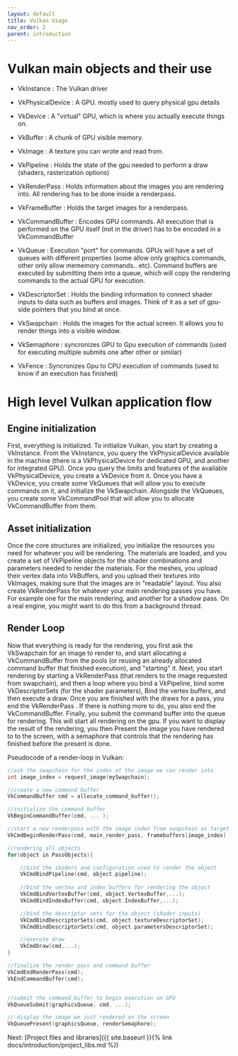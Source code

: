 ```yaml
---
layout: default
title: Vulkan Usage
nav_order: 2
parent: introduction
---
```


# Vulkan main objects and their use

- VkInstance : The Vulkan driver
- VkPhysicalDevice : A GPU. mostly used to query physical gpu details
- VkDevice : A "virtual" GPU, which is where you actually execute things on.
- VkBuffer : A chunk of GPU visible memory.
- VkImage : A texture you can wrote and read from. 
- VkPipeline : Holds the state of the gpu needed to perform a draw (shaders, rasterization options)
- VkRenderPass : Holds information about the images you are rendering into. All rendering has to be done inside a renderpass.
- VkFrameBuffer : Holds the target images for a renderpass.
- VkCommandBuffer : Encodes GPU commands. All execution that is performed on the GPU itself (not in the driver) has to be encoded in a VkCommandBuffer
- VkQueue : Execution "port" for commands. GPUs will have a set of queues with different properties (some allow only graphics commands, other only allow mememory commands.. etc). Command buffers are executed by submitting them into a queue, which will copy the rendering commands to the actual GPU for execution.
- VkDescriptorSet : Holds the binding information to connect shader inputs to data such as buffers and images. Think of it as a set of gpu-side pointers that you bind at once.
- VkSwapchain : Holds the images for the actual screen. It allows you to render things into a visible window.

- VkSemaphore : syncronizes GPU to Gpu execution of commands (used for executing multiple submits one after other or similar)
- VkFence : Syncronizes Gpu to CPU execution of commands (used to know if an execution has finished)

# High level Vulkan application flow

## Engine initialization
First, everything is initialized. To initialize Vulkan, you start by creating a VkInstance. From the VkInstance, you query the VkPhysicalDevice available in the machine (there is a VkPhysicalDevice for dedicated GPU, and another for integrated GPU). Once you query the limits and features of the available VkPhysicalDevice, you create a VkDevice from it.
Once you have a VkDevice, you create some VkQueues that will allow you to execute commands on it, and initialize the VkSwapchain. Alongside the VkQueues, you create some VkCommandPool that will allow you to allocate VkCommandBuffer from them. 

## Asset initialization
Once the core structures are initialized, you initialize the resources you need for whatever you will be rendering. The materials are loaded, and you create a set of VkPipeline objects for the shader combinations and parameters needed to render the materials. For the meshes, you upload their vertex data into VkBuffers, and you upload their textures into VkImages, making sure that the images are in "readable" layout. You also create VkRenderPass for whatever your main rendering passes you have. For example one for the main rendering, and another for a shadow pass. On a real engine, you might want to do this from a background thread.

## Render Loop
Now that everything is ready for the rendering, you first ask the VkSwapchain for an image to render to, and start allocating a VkCommandBuffer from the pools (or reusing an already allocated command buffer that finished execution), and "starting" it. 
Next, you start rendering by starting a VkRenderPass (that renders to the image requested from swapchain), and then a loop where you bind a VkPipeline, bind some VkDescriptorSets (for the shader parameters), Bind the vertex buffers, and then execute a draw.
Once you are finished with the draws for a pass, you end the VkRenderPass . If there is nothing more to do, you also end the VkCommandBuffer.
Finally, you submit the command buffer into the queue for rendering. This will start all rendering on the gpu. 
If you want to display the result of the rendering, you then Present the image you have rendered to to the screen, with a semaphore that controls that the rendering has finished before the present is done.

Pseudocode of a render-loop in Vulkan:

```cpp
//ask the swapchain for the index of the image we can render into
int image_index = request_image(mySwapchain);

//create a new command buffer
VkCommandBuffer cmd = allocate_command_buffer();

//initialize the command buffer
VkBeginCommandBuffer(cmd, ... );

//start a new renderpass with the image index from swapchain as target to render into.
VkCmdBeginRenderPass(cmd, main_render_pass, framebuffers[image_index] );

//rendering all objects
for(object in PassObjects){

    //bind the shaders and configuration used to render the object
    VkCmdBindPipeline(cmd, object.pipeline);
    
    //bind the vertex and index buffers for rendering the object
    VkCmdBindVertexBuffer(cmd, object.VertexBuffer,...);
    VkCmdBindIndexBuffer(cmd, object.IndexBuffer,...);

    //bind the descriptor sets for the object (shader inputs)
    VkCmdBindDescriptorSets(cmd, object.textureDescriptorSet);
    VkCmdBindDescriptorSets(cmd, object.parametersDescriptorSet);

    //execute draw
    VkCmdDraw(cmd,...);
}

//finalize the render pass and command buffer
VkCmdEndRenderPass(cmd);
VkEndCommandBuffer(cmd);


//submit the command buffer to begin execution on GPU
VkQueueSubmit(graphicsQueue, cmd, ...);

// display the image we just rendered on the screen
VkQueuePresent(graphicsQueue, renderSemaphore);
```

Next: [Project files and libraries]({{ site.baseurl }}{% link docs/introduction/project_libs.md %})